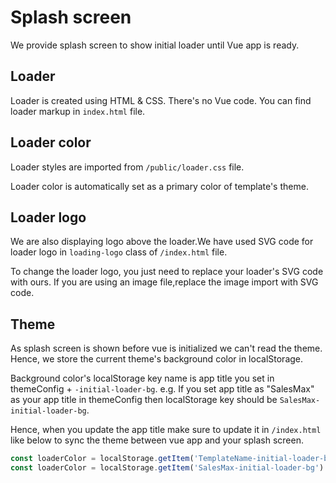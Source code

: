 # Splash screen

We provide splash screen to show initial loader until Vue app is ready.

## Loader

Loader is created using HTML & CSS. There's no Vue code. You can find loader markup in `index.html` file.

## Loader color

Loader styles are imported from `/public/loader.css` file.

Loader color is automatically set as a primary color of template's theme.

## Loader logo

We are also displaying logo above the loader.We have used SVG code for loader logo in `loading-logo` class of `/index.html` file.

To change the loader logo, you just need to replace your loader's SVG code with ours. If you are using an image file,replace the image import with SVG code.

## Theme

As splash screen is shown before vue is initialized we can't read the theme. Hence, we store the current theme's background color in localStorage.

Background color's localStorage key name is app title you set in themeConfig + `-initial-loader-bg`. e.g. If you set app title as "SalesMax" as your app title in themeConfig then localStorage key should be `SalesMax-initial-loader-bg`.

Hence, when you update the app title make sure to update it in `/index.html` like below to sync the theme between vue app and your splash screen.

```ts
const loaderColor = localStorage.getItem('TemplateName-initial-loader-bg') // [!code --]
const loaderColor = localStorage.getItem('SalesMax-initial-loader-bg') // [!code ++]
```

